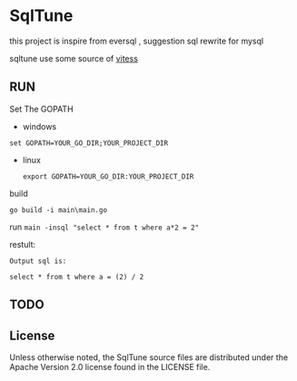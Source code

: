 # SqlTune
this project is inspire from eversql , suggestion sql rewrite for mysql 

sqltune use some source of [vitess](https://github.com/vitessio/vitess)

## RUN

Set The GOPATH

* windows

`set GOPATH=YOUR_GO_DIR;YOUR_PROJECT_DIR`

* linux

  `export GOPATH=YOUR_GO_DIR:YOUR_PROJECT_DIR`

build

`go build -i main\main.go`

run
`main -insql "select * from t where a*2 = 2"`

restult:

```
Output sql is:

select * from t where a = (2) / 2

```
## TODO 


## License

Unless otherwise noted, the SqlTune source files are distributed
under the Apache Version 2.0 license found in the LICENSE file.

